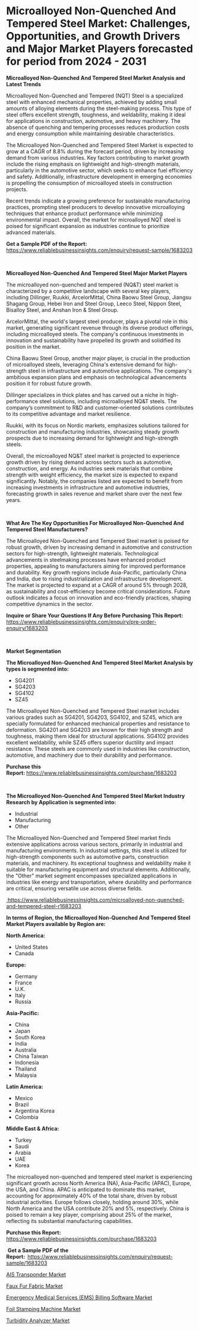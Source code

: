 <p><h1>Microalloyed Non-Quenched And Tempered Steel Market: Challenges, Opportunities, and Growth Drivers and Major Market Players forecasted for period from 2024 - 2031</h1></p><p><strong>Microalloyed Non-Quenched And Tempered Steel Market Analysis and Latest Trends</strong></p>
<p><p>Microalloyed Non-Quenched and Tempered (NQT) Steel is a specialized steel with enhanced mechanical properties, achieved by adding small amounts of alloying elements during the steel-making process. This type of steel offers excellent strength, toughness, and weldability, making it ideal for applications in construction, automotive, and heavy machinery. The absence of quenching and tempering processes reduces production costs and energy consumption while maintaining desirable characteristics.</p><p>The Microalloyed Non-Quenched and Tempered Steel Market is expected to grow at a CAGR of 8.8% during the forecast period, driven by increasing demand from various industries. Key factors contributing to market growth include the rising emphasis on lightweight and high-strength materials, particularly in the automotive sector, which seeks to enhance fuel efficiency and safety. Additionally, infrastructure development in emerging economies is propelling the consumption of microalloyed steels in construction projects. </p><p>Recent trends indicate a growing preference for sustainable manufacturing practices, prompting steel producers to develop innovative microalloying techniques that enhance product performance while minimizing environmental impact. Overall, the market for microalloyed NQT steel is poised for significant expansion as industries continue to prioritize advanced materials.</p></p>
<p><strong>Get a Sample PDF of the Report:&nbsp;</strong> <a href="https://www.reliablebusinessinsights.com/enquiry/request-sample/1683203?utm_campaign=1138&utm_medium=2&utm_source=Github&utm_content=ia&utm_term=15102024&utm_id=microalloyed-non-quenched-and-tempered-steel">https://www.reliablebusinessinsights.com/enquiry/request-sample/1683203</a></p>
<p>&nbsp;</p>
<p><strong>Microalloyed Non-Quenched And Tempered Steel Major Market Players</strong></p>
<p><p>The microalloyed non-quenched and tempered (NQ&T) steel market is characterized by a competitive landscape with several key players, including Dillinger, Ruukki, ArcelorMittal, China Baowu Steel Group, Jiangsu Shagang Group, Hebei Iron and Steel Group, Leeco Steel, Nippon Steel, Bisalloy Steel, and Anshan Iron & Steel Group.</p><p>ArcelorMittal, the world's largest steel producer, plays a pivotal role in this market, generating significant revenue through its diverse product offerings, including microalloyed steels. The company's continuous investments in innovation and sustainability have propelled its growth and solidified its position in the market.</p><p>China Baowu Steel Group, another major player, is crucial in the production of microalloyed steels, leveraging China's extensive demand for high-strength steel in infrastructure and automotive applications. The company's ambitious expansion plans and emphasis on technological advancements position it for robust future growth.</p><p>Dillinger specializes in thick plates and has carved out a niche in high-performance steel solutions, including microalloyed NQ&T steels. The company’s commitment to R&D and customer-oriented solutions contributes to its competitive advantage and market resilience.</p><p>Ruukki, with its focus on Nordic markets, emphasizes solutions tailored for construction and manufacturing industries, showcasing steady growth prospects due to increasing demand for lightweight and high-strength steels.</p><p>Overall, the microalloyed NQ&T steel market is projected to experience growth driven by rising demand across sectors such as automotive, construction, and energy. As industries seek materials that combine strength with weight efficiency, the market size is expected to expand significantly. Notably, the companies listed are expected to benefit from increasing investments in infrastructure and automotive industries, forecasting growth in sales revenue and market share over the next few years.</p></p>
<p>&nbsp;</p>
<p><strong>What Are The Key Opportunities For Microalloyed Non-Quenched And Tempered Steel Manufacturers?</strong></p>
<p><p>The Microalloyed Non-Quenched and Tempered Steel market is poised for robust growth, driven by increasing demand in automotive and construction sectors for high-strength, lightweight materials. Technological advancements in steelmaking processes have enhanced product properties, appealing to manufacturers aiming for improved performance and durability. Key growth regions include Asia-Pacific, particularly China and India, due to rising industrialization and infrastructure development. The market is projected to expand at a CAGR of around 5% through 2028, as sustainability and cost-efficiency become critical considerations. Future outlook indicates a focus on innovation and eco-friendly practices, shaping competitive dynamics in the sector.</p></p>
<p><strong>Inquire or Share Your Questions If Any Before Purchasing This Report:</strong> <a href="https://www.reliablebusinessinsights.com/enquiry/pre-order-enquiry/1683203?utm_campaign=1138&utm_medium=2&utm_source=Github&utm_content=ia&utm_term=15102024&utm_id=microalloyed-non-quenched-and-tempered-steel">https://www.reliablebusinessinsights.com/enquiry/pre-order-enquiry/1683203</a></p>
<p>&nbsp;</p>
<p><strong>Market Segmentation</strong></p>
<p><strong>The Microalloyed Non-Quenched And Tempered Steel Market Analysis by types is segmented into:</strong></p>
<p><ul><li>SG4201</li><li>SG4203</li><li>SG4102</li><li>SZ45</li></ul></p>
<p><p>The Microalloyed Non-Quenched and Tempered Steel market includes various grades such as SG4201, SG4203, SG4102, and SZ45, which are specially formulated for enhanced mechanical properties and resistance to deformation. SG4201 and SG4203 are known for their high strength and toughness, making them ideal for structural applications. SG4102 provides excellent weldability, while SZ45 offers superior ductility and impact resistance. These steels are commonly used in industries like construction, automotive, and machinery due to their durability and performance.</p></p>
<p><strong>Purchase this Report:&nbsp;</strong><a href="https://www.reliablebusinessinsights.com/purchase/1683203?utm_campaign=1138&utm_medium=2&utm_source=Github&utm_content=ia&utm_term=15102024&utm_id=microalloyed-non-quenched-and-tempered-steel">https://www.reliablebusinessinsights.com/purchase/1683203</a></p>
<p>&nbsp;</p>
<p><strong>The Microalloyed Non-Quenched And Tempered Steel Market Industry Research by Application is segmented into:</strong></p>
<p><ul><li>Industrial</li><li>Manufacturing</li><li>Other</li></ul></p>
<p><p>The Microalloyed Non-Quenched and Tempered Steel market finds extensive applications across various sectors, primarily in industrial and manufacturing environments. In industrial settings, this steel is utilized for high-strength components such as automotive parts, construction materials, and machinery. Its exceptional toughness and weldability make it suitable for manufacturing equipment and structural elements. Additionally, the "Other" market segment encompasses specialized applications in industries like energy and transportation, where durability and performance are critical, ensuring versatile use across diverse fields.</p></p>
<p><a href="https://www.reliablebusinessinsights.com/microalloyed-non-quenched-and-tempered-steel-r1683203?utm_campaign=1138&utm_medium=2&utm_source=Github&utm_content=ia&utm_term=15102024&utm_id=microalloyed-non-quenched-and-tempered-steel">&nbsp;https://www.reliablebusinessinsights.com/microalloyed-non-quenched-and-tempered-steel-r1683203</a></p>
<p><strong>In terms of Region, the Microalloyed Non-Quenched And Tempered Steel Market Players available by Region are:</strong></p>
<p>
    <p> <strong> North America: </strong>
        <ul>
            <li>United States</li>
            <li>Canada</li>
        </ul>
        </p> 
    <p> <strong> Europe: </strong>
        <ul>
            <li>Germany</li>
            <li>France</li>
            <li>U.K.</li>
            <li>Italy</li>
            <li>Russia</li>
        </ul>
        </p> 
    <p> <strong> Asia-Pacific: </strong>
        <ul>
            <li>China</li>
            <li>Japan</li>
            <li>South Korea</li>
            <li>India</li>
            <li>Australia</li>
            <li>China Taiwan</li>
            <li>Indonesia</li>
            <li>Thailand</li>
            <li>Malaysia</li>
        </ul>
        </p> 
    <p> <strong> Latin America: </strong>
        <ul>
            <li>Mexico</li>
            <li>Brazil</li>
            <li>Argentina Korea</li>
            <li>Colombia</li>
        </ul>
        </p> 
    <p> <strong> Middle East & Africa: </strong>
        <ul>
            <li>Turkey</li>
            <li>Saudi</li>
            <li>Arabia</li>
            <li>UAE</li>
            <li>Korea</li>
        </ul>
    </p>
    </p>
<p><p>The microalloyed non-quenched and tempered steel market is experiencing significant growth across North America (NA), Asia-Pacific (APAC), Europe, the USA, and China. APAC is anticipated to dominate this market, accounting for approximately 40% of the total share, driven by robust industrial activities. Europe follows closely, holding around 30%, while North America and the USA contribute 20% and 5%, respectively. China is poised to remain a key player, comprising about 25% of the market, reflecting its substantial manufacturing capabilities.</p></p>
<p><strong>Purchase this Report: </strong><a href="https://www.reliablebusinessinsights.com/purchase/1683203?utm_campaign=1138&utm_medium=2&utm_source=Github&utm_content=ia&utm_term=15102024&utm_id=microalloyed-non-quenched-and-tempered-steel">https://www.reliablebusinessinsights.com/purchase/1683203</a></p>
<p>&nbsp;<strong>Get a Sample PDF of the Report:&nbsp;&nbsp;</strong><a href="https://www.reliablebusinessinsights.com/enquiry/request-sample/1683203?utm_campaign=1138&utm_medium=2&utm_source=Github&utm_content=ia&utm_term=15102024&utm_id=microalloyed-non-quenched-and-tempered-steel">https://www.reliablebusinessinsights.com/enquiry/request-sample/1683203</a></p>
<p><strong></strong></p>
<p><p><a href="https://github.com/mynearvphamillwd7/Market-Research-Report-List-1/blob/main/ais-transponder-market.md?utm_campaign=1138&utm_medium=2&utm_source=Github&utm_content=ia&utm_term=15102024&utm_id=microalloyed-non-quenched-and-tempered-steel">AIS Transponder Market</a></p><p><a href="https://www.linkedin.com/pulse/faux-fur-fabric-market-outlook-forecast-from-2024-2031-i47yc?utm_campaign=1138&utm_medium=2&utm_source=Github&utm_content=ia&utm_term=15102024&utm_id=microalloyed-non-quenched-and-tempered-steel">Faux Fur Fabric Market</a></p><p><a href="https://github.com/khloet8sawender/Market-Research-Report-List-1/blob/main/emergency-medical-services-ems-billing-software-market.md?utm_campaign=1138&utm_medium=2&utm_source=Github&utm_content=ia&utm_term=15102024&utm_id=microalloyed-non-quenched-and-tempered-steel">Emergency Medical Services (EMS) Billing Software Market</a></p><p><a href="https://issuu.com/reportprime-2/docs/foil-stamping-machine-market-size-2_711eb5e1521fd1?utm_campaign=1138&utm_medium=2&utm_source=Github&utm_content=ia&utm_term=15102024&utm_id=microalloyed-non-quenched-and-tempered-steel">Foil Stamping Machine Market</a></p><p><a href="https://issuu.com/reportprime-2/docs/turbidity-analyzer-market-size-2030_55061005fa01a9?utm_campaign=1138&utm_medium=2&utm_source=Github&utm_content=ia&utm_term=15102024&utm_id=microalloyed-non-quenched-and-tempered-steel">Turbidity Analyzer Market</a></p></p>